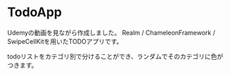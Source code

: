 # TodoApp

Udemyの動画を見ながら作成しました。
Realm / ChameleonFramework / SwipeCellKitを用いたTODOアプリです。
  
todoリストをカテゴリ別で分けることができ、ランダムでそのカテゴリに色がつきます。
